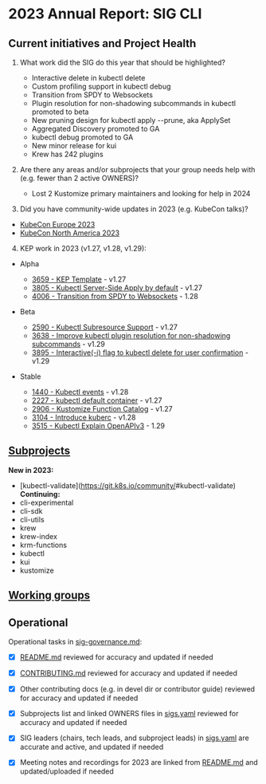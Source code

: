 # 2023 Annual Report: SIG CLI

## Current initiatives and Project Health

1. What work did the SIG do this year that should be highlighted?

    - Interactive delete in kubectl delete
    - Custom profiling support in kubectl debug
    - Transition from SPDY to Websockets
    - Plugin resolution for non-shadowing subcommands in kubectl promoted to beta
    - New pruning design for kubectl apply --prune, aka ApplySet
    - Aggregated Discovery promoted to GA
    - kubectl debug promoted to GA
    - New minor release for kui
    - Krew has 242 plugins

2. Are there any areas and/or subprojects that your group needs help with (e.g. fewer than 2 active OWNERS)?

    - Lost 2 Kustomize primary maintainers and looking for help in 2024

3. Did you have community-wide updates in 2023 (e.g. KubeCon talks)?

  - [KubeCon Europe 2023](https://www.youtube.com/watch?v=X-XDr8XhHHU)
  - [KubeCon North America 2023](https://www.youtube.com/watch?v=RggqaCSdOGA)

4. KEP work in 2023 (v1.27, v1.28, v1.29):

  - Alpha
    - [3659 - KEP Template](https://github.com/kubernetes/enhancements/tree/master/keps/sig-cli/3659-kubectl-apply-prune) - v1.27
    - [3805 - Kubectl Server-Side Apply by default](https://github.com/kubernetes/enhancements/tree/master/keps/sig-cli/3805-ssa-default) - v1.27
    - [4006 - Transition from SPDY to Websockets](https://github.com/kubernetes/enhancements/blob/master/keps/sig-api-machinery/4006-transition-spdy-to-websockets/kep.yaml) - 1.28

  - Beta
    - [2590 - Kubectl Subresource Support](https://github.com/kubernetes/enhancements/tree/master/keps/sig-cli/2590-kubectl-subresource) - v1.27
    - [3638 - Improve kubectl plugin resolution for non-shadowing subcommands](https://github.com/kubernetes/enhancements/tree/master/keps/sig-cli/3638-kubectl-plugin-subcommands) - v1.29
    - [3895 - Interactive(-i) flag to kubectl delete for user confirmation](https://github.com/kubernetes/enhancements/tree/master/keps/sig-cli/3895-kubectl-delete-interactivity) - v1.29

  - Stable
    - [1440 - Kubectl events](https://github.com/kubernetes/enhancements/tree/master/keps/sig-cli/1440-kubectl-events) - v1.28
    - [2227 - kubectl default container](https://github.com/kubernetes/enhancements/tree/master/keps/sig-cli/2227-kubectl-default-container) - v1.27
    - [2906 - Kustomize Function Catalog](https://github.com/kubernetes/enhancements/tree/master/keps/sig-cli/2906-kustomize-function-catalog) - v1.27
    - [3104 - Introduce kuberc](https://github.com/kubernetes/enhancements/tree/master/keps/sig-cli/3104-introduce-kuberc) - v1.28
    - [3515 - Kubectl Explain OpenAPIv3](https://github.com/kubernetes/enhancements/tree/master/keps/sig-cli/3515-kubectl-explain-openapiv3) - 1.29

## [Subprojects](https://git.k8s.io/community/sig-cli#subprojects)


**New in 2023:**
  - [kubectl-validate](https://git.k8s.io/community/<no value>#kubectl-validate)
**Continuing:**
  - cli-experimental
  - cli-sdk
  - cli-utils
  - krew
  - krew-index
  - krm-functions
  - kubectl
  - kui
  - kustomize

## [Working groups](https://git.k8s.io/community/sig-cli#working-groups)


## Operational

Operational tasks in [sig-governance.md]:
- [x] [README.md] reviewed for accuracy and updated if needed
- [x] [CONTRIBUTING.md] reviewed for accuracy and updated if needed
- [x] Other contributing docs (e.g. in devel dir or contributor guide) reviewed for accuracy and updated if needed
- [x] Subprojects list and linked OWNERS files in [sigs.yaml] reviewed for accuracy and updated if needed
- [x] SIG leaders (chairs, tech leads, and subproject leads) in [sigs.yaml] are accurate and active, and updated if needed
- [x] Meeting notes and recordings for 2023 are linked from [README.md] and updated/uploaded if needed


[CONTRIBUTING.md]: https://git.k8s.io/community/sig-cli/CONTRIBUTING.md
[sig-governance.md]: https://git.k8s.io/community/committee-steering/governance/sig-governance.md
[README.md]: https://git.k8s.io/community/sig-cli/README.md
[sigs.yaml]: https://git.k8s.io/community/sigs.yaml
[devel]: https://git.k8s.io/community/contributors/devel/README.md
